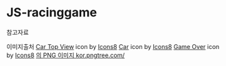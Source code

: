 # JS-racinggame

참고자료

이미지출처
<a target="_blank" href="https://icons8.com/icon/40258/car-top-view">Car Top View</a> icon by <a target="_blank" href="https://icons8.com">Icons8</a>
<a target="_blank" href="https://icons8.com/icon/7bGlJrKnisOw/car-top-view">Car</a> icon by <a target="_blank" href="https://icons8.com">Icons8</a>
<a target="_blank" href="https://icons8.com/icon/3RD068JaXd9q/game-over">Game Over</a> icon by <a target="_blank" href="https://icons8.com">Icons8</a>
<a href='https://kor.pngtree.com/freepng/asphalt-road-plane-material-display_2941722.html'>의 PNG 이미지 kor.pngtree.com/</a>
